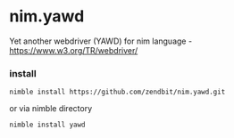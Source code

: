 # nim.yawd
Yet another webdriver (YAWD) for nim language - https://www.w3.org/TR/webdriver/

### install
```
nimble install https://github.com/zendbit/nim.yawd.git
```
or via nimble directory
```
nimble install yawd
```

